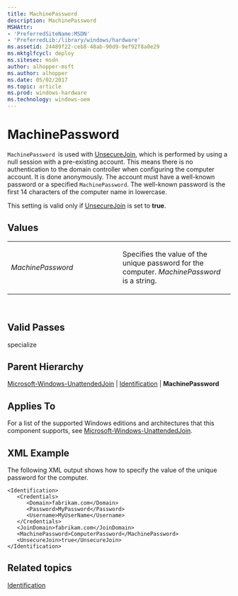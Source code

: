 ```yaml
---
title: MachinePassword
description: MachinePassword
MSHAttr:
- 'PreferredSiteName:MSDN'
- 'PreferredLib:/library/windows/hardware'
ms.assetid: 24489f22-ceb8-48ab-90d9-9ef92f8a0e29
ms.mktglfcycl: deploy
ms.sitesec: msdn
author: alhopper-msft
ms.author: alhopper
ms.date: 05/02/2017
ms.topic: article
ms.prod: windows-hardware
ms.technology: windows-oem
---
```


# MachinePassword


`MachinePassword `is used with [UnsecureJoin](microsoft-windows-unattendedjoin-identification-unsecurejoin.md), which is performed by using a null session with a pre-existing account. This means there is no authentication to the domain controller when configuring the computer account. It is done anonymously. The account must have a well-known password or a specified `MachinePassword`. The well-known password is the first 14 characters of the computer name in lowercase.

This setting is valid only if [UnsecureJoin](microsoft-windows-unattendedjoin-identification-unsecurejoin.md) is set to **true**.

## Values


<table>
<colgroup>
<col width="50%" />
<col width="50%" />
</colgroup>
<tbody>
<tr class="odd">
<td><p><em>MachinePassword</em></p></td>
<td><p>Specifies the value of the unique password for the computer. <em>MachinePassword</em> is a string.</p></td>
</tr>
</tbody>
</table>

 

## Valid Passes


specialize

## Parent Hierarchy


[Microsoft-Windows-UnattendedJoin](microsoft-windows-unattendedjoin.md) | [Identification](microsoft-windows-unattendedjoin-identification.md) | **MachinePassword**

## Applies To


For a list of the supported Windows editions and architectures that this component supports, see [Microsoft-Windows-UnattendedJoin](microsoft-windows-unattendedjoin.md).

## XML Example


The following XML output shows how to specify the value of the unique password for the computer.

```
<Identification>
   <Credentials>
      <Domain>fabrikam.com</Domain>
      <Password>MyPassword</Password>
      <Username>MyUserName</Username>
   </Credentials>
   <JoinDomain>fabrikam.com</JoinDomain>
   <MachinePassword>ComputerPassword</MachinePassword>
   <UnsecureJoin>true</UnsecureJoin>
</Identification>
```

## Related topics


[Identification](microsoft-windows-unattendedjoin-identification.md)

 

 








